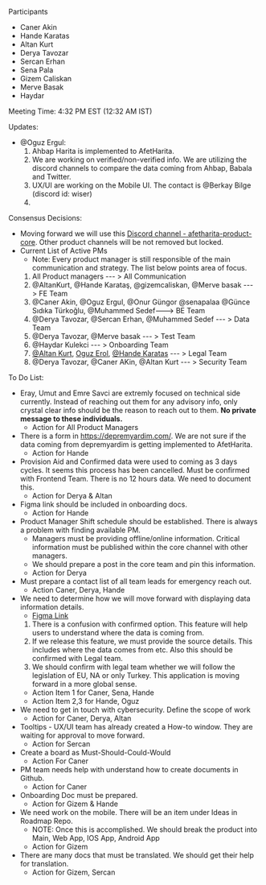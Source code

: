 Participants
- Caner Akin
- Hande Karatas
- Altan Kurt
- Derya Tavozar
- Sercan Erhan
- Sena Pala
- Gizem Caliskan
- Merve Basak
- Haydar 

Meeting Time: 4:32 PM EST (12:32 AM IST)

Updates:

* @Oguz Ergul: 
  1. Ahbap Harita is implemented to AfetHarita. 
  2. We are working on verified/non-verified info. We are utilizing the discord channels to compare the data coming from Ahbap, Babala and Twitter.
  3. UX/UI are working on the Mobile UI. The contact is @Berkay Bilge (discord id: wiser)
  4. 
Consensus Decisions:
* Moving forward we will use this [Discord channel - afetharita-product-core](https://discord.com/channels/1072074800622739476/1074030661159108799). Other product channels will be not removed but locked.
* Current List of Active PMs
  * Note: Every product manager is still responsible of the main communication and strategy. The list below points area of focus.
  1. All Product managers --- > All Communication
  2. @AltanKurt, @Hande Karataş, @gizemcaliskan, @Merve basak ---> FE Team
  3. @Caner Akin, @Oguz Ergul, @Onur Güngor @senapalaa @Günce Sıdıka Türkoğlu, @Muhammed Sedef---> BE Team
  4. @Derya Tavozar, @Sercan Erhan, @Muhammed Sedef --- > Data Team
  5. @Derya Tavozar, @Merve basak --- > Test Team
  6. @Haydar Kulekci --- > Onboarding Team
  7. [@Altan Kurt](https://github.com/altankurt), [Oguz Erol](https://github.com/oguzergul), [@Hande Karatas](https://github.com/handekaratas96) --- > Legal Team
  8. @Derya Tavozar, @Caner AKin, @Altan Kurt --- > Security Team

To Do List:
* Eray, Umut and Emre Savci are extremly focused on technical side currently. Instead of reaching out them for any advisory info, only crystal clear info should be the reason to reach out to them. **No private message to these individuals.**
  * Action for All Product Managers
* There is a form in https://depremyardim.com/. We are not sure if the data coming from depremyardim is getting implemented to AfetHarita.
  * Action for Hande
* Provision Aid and Confirmed data were used to coming as 3 days cycles. It seems this process has been cancelled. Must be confirmed with Frontend Team. There is no 12 hours data. We need to document this.
  * Action for Derya & Altan
* Figma link should be included in onboarding docs. 
  * Action for Hande 
* Product Manager Shift schedule should be established. There is always a problem with finding available PM.
  * Managers must be providing offline/online information. Critical information must be published within the core channel with other managers.
  * We should prepare a post in the core team and pin this information.
  * Action for Derya
* Must prepare a contact list of all team leads for emergency reach out.
  * Action Caner, Derya, Hande
* We need to determine how we will move forward with displaying data information details.
  * [Figma Link](https://www.figma.com/file/sctw6xtcdoFOfmE0gC97Ft/Afetharita.com?node-id=2349%3A8093&t=eijfmGXz5YKZos8G-0)
  1. There is a confusion with confirmed option. This feature will help users to understand where the data is coming from.
  2. If we release this feature, we must provide the source details. This includes where the data comes from etc. Also this should be confirmed with Legal team.
  3. We should confirm with legal team whether we will follow the legislation of EU, NA or only Turkey. This application is moving forward in a more global sense.
  * Action Item 1 for Caner, Sena, Hande 
  * Action Item 2,3 for Hande, Oguz
* We need to get in touch with cybersecurity. Define the scope of work
  * Action for Caner, Derya, Altan
* Tooltips - UX/UI team has already created a How-to window. They are waiting for approval to move forward.
  * Action for Sercan
* Create a board as Must-Should-Could-Would
  * Action For Caner
* PM team needs help with understand how to create documents in Github.
  * Action for Caner
* Onboarding Doc must be prepared.
  * Action for Gizem & Hande
* We need work on the mobile. There will be an item under Ideas in Roadmap Repo.
  * NOTE: Once this is accomplished. We should break the product into Main, Web App, IOS App, Android App
  * Action for Gizem
* There are many docs that must be translated. We should get their help for translation.
  * Action for Gizem, Sercan

